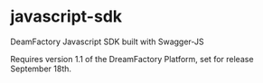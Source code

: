 javascript-sdk
==============

DeamFactory Javascript SDK built with Swagger-JS

Requires version 1.1 of the DreamFactory Platform, set for release September 18th.
